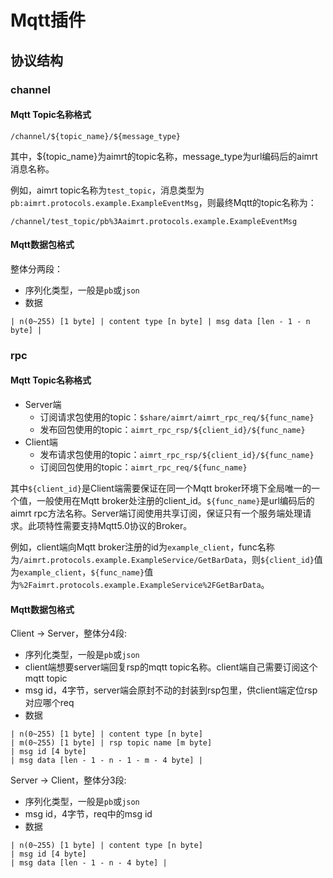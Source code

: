 # Mqtt插件


## 协议结构

### channel

#### Mqtt Topic名称格式
```
/channel/${topic_name}/${message_type}
```
其中，${topic_name}为aimrt的topic名称，message_type为url编码后的aimrt消息名称。

例如，aimrt topic名称为`test_topic`，消息类型为`pb:aimrt.protocols.example.ExampleEventMsg`，则最终Mqtt的topic名称为：

```
/channel/test_topic/pb%3Aaimrt.protocols.example.ExampleEventMsg
```


#### Mqtt数据包格式
整体分两段：
- 序列化类型，一般是`pb`或`json`
- 数据

```
| n(0~255) [1 byte] | content type [n byte] | msg data [len - 1 - n byte] |
```

### rpc

#### Mqtt Topic名称格式
- Server端
  - 订阅请求包使用的topic：`$share/aimrt/aimrt_rpc_req/${func_name}`
  - 发布回包使用的topic：`aimrt_rpc_rsp/${client_id}/${func_name}`
- Client端
  - 发布请求包使用的topic：`aimrt_rpc_rsp/${client_id}/${func_name}`
  - 订阅回包使用的topic：`aimrt_rpc_req/${func_name}`

其中`${client_id}`是Client端需要保证在同一个Mqtt broker环境下全局唯一的一个值，一般使用在Mqtt broker处注册的client_id。`${func_name}`是url编码后的aimrt rpc方法名称。Server端订阅使用共享订阅，保证只有一个服务端处理请求。此项特性需要支持Mqtt5.0协议的Broker。

例如，client端向Mqtt broker注册的id为`example_client`，func名称为`/aimrt.protocols.example.ExampleService/GetBarData`，则`${client_id}`值为`example_client`，`${func_name}`值为`%2Faimrt.protocols.example.ExampleService%2FGetBarData`。


#### Mqtt数据包格式

Client -> Server，整体分4段:
- 序列化类型，一般是`pb`或`json`
- client端想要server端回复rsp的mqtt topic名称。client端自己需要订阅这个mqtt topic
- msg id，4字节，server端会原封不动的封装到rsp包里，供client端定位rsp对应哪个req
- 数据

```
| n(0~255) [1 byte] | content type [n byte] 
| m(0~255) [1 byte] | rsp topic name [m byte] 
| msg id [4 byte] 
| msg data [len - 1 - n - 1 - m - 4 byte] |
```

Server -> Client，整体分3段:
- 序列化类型，一般是`pb`或`json`
- msg id，4字节，req中的msg id
- 数据

```
| n(0~255) [1 byte] | content type [n byte] 
| msg id [4 byte] 
| msg data [len - 1 - n - 4 byte] |
```
